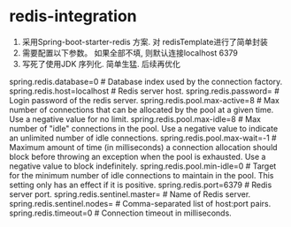 # redis-integration
1. 采用Spring-boot-starter-redis 方案. 对 redisTemplate进行了简单封装
2. 需要配置以下参数。 如果全部不填, 则默认连接localhost 6379
3. 写死了使用JDK 序列化. 简单生猛. 后续再优化

spring.redis.database=0 # Database index used by the connection factory.
spring.redis.host=localhost # Redis server host.
spring.redis.password= # Login password of the redis server.
spring.redis.pool.max-active=8 # Max number of connections that can be allocated by the pool at a given time. Use a negative value for no limit.
spring.redis.pool.max-idle=8 # Max number of "idle" connections in the pool. Use a negative value to indicate an unlimited number of idle connections.
spring.redis.pool.max-wait=-1 # Maximum amount of time (in milliseconds) a connection allocation should block before throwing an exception when the pool is exhausted. Use a negative value to block indefinitely.
spring.redis.pool.min-idle=0 # Target for the minimum number of idle connections to maintain in the pool. This setting only has an effect if it is positive.
spring.redis.port=6379 # Redis server port.
spring.redis.sentinel.master= # Name of Redis server.
spring.redis.sentinel.nodes= # Comma-separated list of host:port pairs.
spring.redis.timeout=0 # Connection timeout in milliseconds.